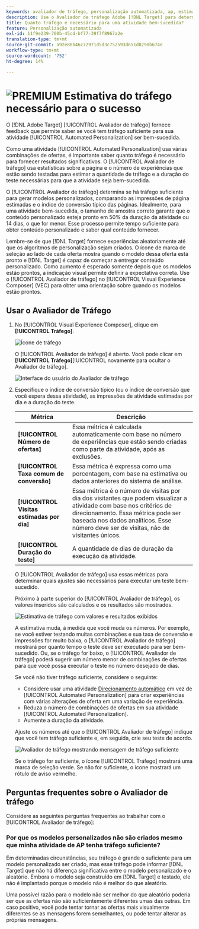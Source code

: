 ```yaml
---
keywords: avaliador de tráfego, personalização automatizada, ap, estimar tráfego, direcionamento automático
description: Use o Avaliador de tráfego Adobe [!DNL Target] para determinar se você tem tráfego suficiente para que sua atividade do Automated Personalization seja bem-sucedida.
title: Quanto tráfego é necessário para uma atividade bem-sucedida?
feature: Personalização automatizada
exl-id: 11f9e239-700b-45cd-bf77-39f7f8967a2e
translation-type: tm+mt
source-git-commit: a92e88b46c72971d5d3c752593d651d8290b674e
workflow-type: tm+mt
source-wordcount: '752'
ht-degree: 14%

---
```


# ![PREMIUM](/help/assets/premium.png) Estimativa do tráfego necessário para o sucesso

O [!DNL Adobe Target] [!UICONTROL Avaliador de tráfego] fornece feedback que permite saber se você tem tráfego suficiente para sua atividade [!UICONTROL Automated Personalization] ser bem-sucedida.

Como uma atividade [!UICONTROL Automated Personalization] usa várias combinações de ofertas, é importante saber quanto tráfego é necessário para fornecer resultados significativos. O [!UICONTROL Avaliador de tráfego] usa estatísticas sobre a página e o número de experiências que estão sendo testadas para estimar a quantidade de tráfego e a duração do teste necessárias para que a atividade seja bem-sucedida.

O [!UICONTROL Avaliador de tráfego] determina se há tráfego suficiente para gerar modelos personalizados, comparando as impressões de página estimadas e o índice de conversão típico das páginas. Idealmente, para uma atividade bem-sucedida, o tamanho de amostra correto garante que o conteúdo personalizado esteja pronto em 50% da duração da atividade ou 14 dias, o que for menor. Esse processo permite tempo suficiente para obter conteúdo personalizado e saber qual conteúdo fornecer.

Lembre-se de que [!DNL Target] fornece experiências aleatoriamente até que os algoritmos de personalização sejam criados. O ícone de marca de seleção ao lado de cada oferta mostra quando o modelo dessa oferta está pronto e [!DNL Target] é capaz de começar a entregar conteúdo personalizado. Como aumento é esperado somente depois que os modelos estão prontos, a indicação visual permite definir a expectativa correta. Use o [!UICONTROL Avaliador de tráfego] no [!UICONTROL Visual Experience Composer] (VEC) para obter uma orientação sobre quando os modelos estão prontos.

## Usar o Avaliador de Tráfego

1. No [!UICONTROL Visual Experience Composer], clique em **[!UICONTROL Tráfego]**.

   ![Ícone de tráfego](/help/c-activities/t-automated-personalization/assets/icon-traffic.png)

   O [!UICONTROL Avaliador de tráfego] é aberto. Você pode clicar em **[!UICONTROL Tráfego]**[!UICONTROL  novamente para ocultar o Avaliador de tráfego].

   ![Interface do usuário do Avaliador de tráfego](assets/ap_est.png)

1. Especifique o índice de conversão típico (ou o índice de conversão que você espera dessa atividade), as impressões de atividade estimadas por dia e a duração do teste.

   | Métrica | Descrição |
   | --- | --- |
   | **[!UICONTROL Número de ofertas]** | Essa métrica é calculada automaticamente com base no número de experiências que estão sendo criadas como parte da atividade, após as exclusões. |
   | **[!UICONTROL Taxa comum de conversão]** | Essa métrica é expressa como uma porcentagem, com base na estimativa ou dados anteriores do sistema de análise. |
   | **[!UICONTROL Visitas estimadas por dia]** | Essa métrica é o número de visitas por dia dos visitantes que podem visualizar a atividade com base nos critérios de direcionamento. Essa métrica pode ser baseada nos dados analíticos. Esse número deve ser de visitas, não de visitantes únicos. |
   | **[!UICONTROL Duração do teste]** | A quantidade de dias de duração da execução da atividade. |

   O [!UICONTROL Avaliador de tráfego] usa essas métricas para determinar quais ajustes são necessários para executar um teste bem-sucedido.

   Próximo à parte superior do [!UICONTROL Avaliador de tráfego], os valores inseridos são calculados e os resultados são mostrados.

   ![Estimativa de tráfego com valores e resultados exibidos](assets/ap_est_no.png)

   A estimativa muda, à medida que você muda os números. Por exemplo, se você estiver testando muitas combinações e sua taxa de conversão e impressões for muito baixa, o [!UICONTROL Avaliador de tráfego] mostrará por quanto tempo o teste deve ser executado para ser bem-sucedido. Ou, se o tráfego for baixo, o [!UICONTROL Avaliador de tráfego] poderá sugerir um número menor de combinações de ofertas para que você possa executar o teste no número desejado de dias.

   Se você não tiver tráfego suficiente, considere o seguinte:

   * Considere usar uma atividade [Direcionamento automático](/help/c-activities/auto-target/auto-target-to-optimize.md) em vez de [!UICONTROL Automated Personalization] para criar experiências com várias alterações de oferta em uma variação de experiência.
   * Reduza o número de combinações de ofertas em sua atividade [!UICONTROL Automated Personalization].
   * Aumente a duração da atividade.

   Ajuste os números até que o [!UICONTROL Avaliador de tráfego] indique que você tem tráfego suficiente e, em seguida, crie seu teste de acordo.

   ![Avaliador de tráfego mostrando mensagem de tráfego suficiente](assets/ap_est_yes.png)

   Se o tráfego for suficiente, o ícone [!UICONTROL Tráfego] mostrará uma marca de seleção verde. Se não for suficiente, o ícone mostrará um rótulo de aviso vermelho.

## Perguntas frequentes sobre o Avaliador de tráfego

Considere as seguintes perguntas frequentes ao trabalhar com o [!UICONTROL Avaliador de tráfego]:

### Por que os modelos personalizados não são criados mesmo que minha atividade de AP tenha tráfego suficiente?

Em determinadas circunstâncias, seu tráfego é grande o suficiente para um modelo personalizado ser criado, mas esse tráfego pode informar [!DNL Target] que não há diferença significativa entre o modelo personalizado e o aleatório. Embora o modelo seja construído em [!DNL Target] e testado, ele não é implantado porque o modelo não é melhor do que aleatório.

Uma possível razão para o modelo não ser melhor do que aleatório poderia ser que as ofertas não são suficientemente diferentes umas das outras. Em caso positivo, você pode tentar tornar as ofertas mais visualmente diferentes se as mensagens forem semelhantes, ou pode tentar alterar as próprias mensagens.
